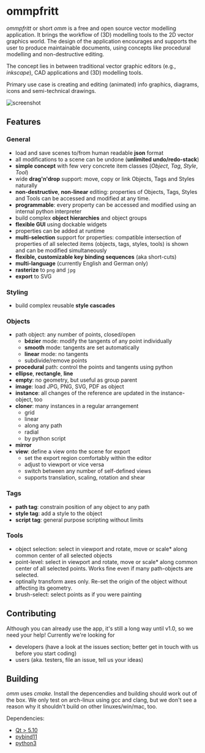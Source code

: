# ommpfritt

*ommpfritt* or short *omm* is a free and open source vector modelling application.
It brings the workflow of (3D) modelling tools to the 2D vector graphics world.
The design of the application encourages and supports the user to produce maintainable documents,
using concepts like procedural modelling and non-destructive editing.

The concept lies in between traditional vector graphic editors (e.g., _inkscape_), CAD applications
and (3D) modelling tools.

Primary use case is creating and editing (animated) info graphics, diagrams, icons and semi-technical drawings.

![screenshot](https://raw.githubusercontent.com/pasbi/ommpfritt/master/screenshot.png)

## Features

### General
- load and save scenes to/from human readable **json** format
- all modifications to a scene can be undone (**unlimited undo/redo-stack**)
- **simple concept** with few very concrete item classes (_Object_, _Tag_, _Style_, _Tool_)
- wide **drag'n'drop** support: move, copy or link Objects, Tags and Styles naturally
- **non-destructive**, **non-linear** editing: properties of Objects, Tags, Styles and Tools can be accessed and modified at any time.
- **programmable**: every property can be accessed and modified using an internal python interpreter
- build complex **object hierarchies** and object groups
- **flexible GUI** using dockable widgets
- properties can be added at runtime
- **multi-selection** support for properties: compatible intersection of properties of all selected items (objects, tags, styles, tools) is shown and can be modified simultaneously
- **flexible, customizable key binding sequences** (aka short-cuts)
- **multi-language** (currently English and German only)
- **rasterize** to `png` and `jpg`
- **export** to SVG

### Styling
- build complex reusable **style cascades**

### Objects
- path object: any number of points, closed/open
  - **bézier** mode: modify the tangents of any point individually
  - **smooth** mode: tangents are set automatically
  - **linear** mode: no tangents
  - subdivide/remove points
- **procedural** path: control the points and tangents using python
- **ellipse**, **rectangle**, **line**
- **empty**: no geometry, but useful as group parent
- **image**: load JPG, PNG, SVG, PDF as object
- **instance**: all changes of the reference are updated in the instance-object, too
- **cloner**: many instances in a regular arrangement
   - grid
   - linear
   - along any path
   - radial
   - by python script
- **mirror**
- **view**: define a view onto the scene for export
  - set the export region comfortably within the editor
  - adjust to viewport or vice versa
  - switch between any number of self-defined views
  - supports translation, scaling, rotation and shear
   
### Tags
- **path tag**: constrain position of any object to any path
- **style tag**: add a style to the object
- **script tag**: general purpose scripting without limits

### Tools
- object selection: select in viewport and rotate, move or scale* along common center of all selected objects
- point-level: select in viewport and rotate, move or scale* along common center of all selected points. Works fine even if many path-objects are selected.
- optinally transform axes only. Re-set the origin of the object without affecting its geometry.
- brush-select: select points as if you were painting

## Contributing

Although you can already use the app, it's still a long way until v1.0, so we need your help!
Currently we're looking for

- developers (have a look at the issues section; better get in touch with us before you start coding)
- users (aka. testers, file an issue, tell us your ideas)

## Building

_omm_ uses _cmake_.
Install the depencendies and building should work out of the box.
We only test on arch-linux using gcc and clang, but we don't see a reason why it shouldn't build on other linuxes/win/mac, too.

Dependencies:
- [Qt > 5.10](https://github.com/qt)
- [pybind11](https://github.com/pybind/pybind11)
- [python3](https://github.com/python)
